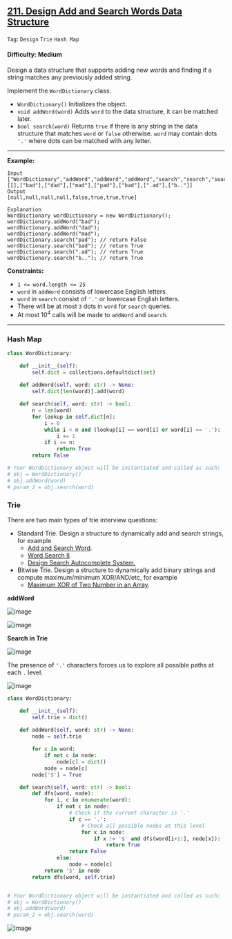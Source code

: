## [211. Design Add and Search Words Data Structure](https://leetcode.com/problems/design-add-and-search-words-data-structure/)

```Tag```: ```Design``` ```Trie``` ```Hash Map```

#### Difficulty: Medium

Design a data structure that supports adding new words and finding if a string matches any previously added string.

Implement the ```WordDictionary``` class:

- ```WordDictionary()``` Initializes the object.
- ```void addWord(word)``` Adds ```word``` to the data structure, it can be matched later.
- ```bool search(word)``` Returns ```true``` if there is any string in the data structure that matches ```word``` or ```false``` otherwise. ```word``` may contain dots ```'.'``` where dots can be matched with any letter.

---

__Example:__
```
Input
["WordDictionary","addWord","addWord","addWord","search","search","search","search"]
[[],["bad"],["dad"],["mad"],["pad"],["bad"],[".ad"],["b.."]]
Output
[null,null,null,null,false,true,true,true]

Explanation
WordDictionary wordDictionary = new WordDictionary();
wordDictionary.addWord("bad");
wordDictionary.addWord("dad");
wordDictionary.addWord("mad");
wordDictionary.search("pad"); // return False
wordDictionary.search("bad"); // return True
wordDictionary.search(".ad"); // return True
wordDictionary.search("b.."); // return True
```

__Constraints:__

- ```1 <= word.length <= 25```
- ```word``` in ```addWord``` consists of lowercase English letters.
- ```word``` in ```search``` consist of ```'.'``` or lowercase English letters.
- There will be at most ```3``` dots in ```word``` for ```search``` queries.
- At most 10<sup>4</sup> calls will be made to ```addWord``` and ```search```.

---

### Hash Map

```Python
class WordDictionary:

    def __init__(self):
        self.dict = collections.defaultdict(set)
        
    def addWord(self, word: str) -> None:
        self.dict[len(word)].add(word)

    def search(self, word: str) -> bool:
        n = len(word)
        for lookup in self.dict[n]:
            i = 0
            while i < n and (lookup[i] == word[i] or word[i] == '.'):
                i += 1
            if i == n:
                return True
        return False

# Your WordDictionary object will be instantiated and called as such:
# obj = WordDictionary()
# obj.addWord(word)
# param_2 = obj.search(word)
```

### Trie

There are two main types of trie interview questions:

- Standard Trie. Design a structure to dynamically add and search strings, for example
  - [Add and Search Word](https://leetcode.com/problems/design-add-and-search-words-data-structure/editorial/).
  - [Word Search II](https://leetcode.com/articles/word-search-ii).
  - [Design Search Autocomplete System.](https://leetcode.com/articles/design-search-autocomplete-system/)
- Bitwise Trie. Design a structure to dynamically add binary strings and compute maximum/minimum XOR/AND/etc, for example
  - [Maximum XOR of Two Number in an Array](https://leetcode.com/articles/maximum-xor-of-two-numbers-in-an-array/).

__addWord__

![image](https://user-images.githubusercontent.com/35042430/226152232-358b964c-394a-4ecb-9645-b5eb40df2eff.png)

![image](https://leetcode.com/problems/design-add-and-search-words-data-structure/Figures/211/trie.png)

__Search in Trie__

![image](https://leetcode.com/problems/design-add-and-search-words-data-structure/Figures/211/search2.png)

The presence of ```'.'``` characters forces us to explore all possible paths at each ```.``` level.

![image](https://leetcode.com/problems/design-add-and-search-words-data-structure/Figures/211/search_dot.png)

```Python
class WordDictionary:

    def __init__(self):
        self.trie = dict()
        
    def addWord(self, word: str) -> None:
        node = self.trie

        for c in word:
            if not c in node:
                node[c] = dict()
            node = node[c]
        node['$'] = True

    def search(self, word: str) -> bool:
        def dfs(word, node):
            for i, c in enumerate(word):
                if not c in node:
                    # Check if the current character is '.'
                    if c == '.':
                        # Check all possible nodes at this level
                        for x in node:
                            if x != '$' and dfs(word[i+1:], node[x]):
                                return True
                    return False
                else:
                    node = node[c]
            return '$' in node
        return dfs(word, self.trie)


# Your WordDictionary object will be instantiated and called as such:
# obj = WordDictionary()
# obj.addWord(word)
# param_2 = obj.search(word)
```

![image](https://user-images.githubusercontent.com/35042430/226152679-d822d420-01ce-4b14-99e5-a5035465ef9a.png)
